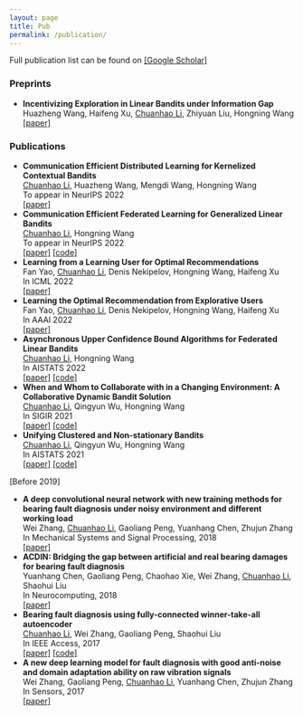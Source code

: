 ```yaml
---
layout: page
title: Pub
permalink: /publication/
---
```




<a name="pub"></a>
Full publication list can be found on [\[Google Scholar\]](https://scholar.google.com/citations?user=w2ShljkAAAAJ&hl=en&oi=ao)

### Preprints
- **Incentivizing Exploration in Linear Bandits under Information Gap**\
  Huazheng Wang, Haifeng Xu, <ins>Chuanhao Li</ins>, Zhiyuan Liu, Hongning Wang\
  [\[paper\]](https://arxiv.org/abs/2104.03860)

### Publications
- **Communication Efficient Distributed Learning for Kernelized Contextual Bandits**\
  <ins>Chuanhao Li</ins>, Huazheng Wang, Mengdi Wang, Hongning Wang\
  To appear in NeurIPS 2022\
  [\[paper\]](https://arxiv.org/abs/2206.04835)
- **Communication Efficient Federated Learning for Generalized Linear Bandits**\
  <ins>Chuanhao Li</ins>, Hongning Wang\
  To appear in NeurIPS 2022\
  [\[paper\]](https://arxiv.org/abs/2202.01087) [\[code\]](https://github.com/cyrilli/FedGLB-UCB)
- **Learning from a Learning User for Optimal Recommendations**\
  Fan Yao, <ins>Chuanhao Li</ins>, Denis Nekipelov, Hongning Wang, Haifeng Xu\
  In ICML 2022\
  [\[paper\]](https://arxiv.org/abs/2202.01879)
- **Learning the Optimal Recommendation from Explorative Users**\
  Fan Yao, <ins>Chuanhao Li</ins>, Denis Nekipelov, Hongning Wang, Haifeng Xu\
  In AAAI 2022\
  [\[paper\]](https://arxiv.org/abs/2110.03068)
- **Asynchronous Upper Confidence Bound Algorithms for Federated Linear Bandits**\
  <ins>Chuanhao Li</ins>, Hongning Wang\
  In AISTATS 2022\
  [\[paper\]](https://arxiv.org/abs/2110.01463) [\[code\]](https://github.com/cyrilli/Async-LinUCB)
- **When and Whom to Collaborate with in a Changing Environment: A Collaborative Dynamic Bandit Solution**\
  <ins>Chuanhao Li</ins>, Qingyun Wu, Hongning Wang\
  In SIGIR 2021\
  [\[paper\]](https://arxiv.org/abs/2104.07150) [\[code\]](https://github.com/cyrilli/CoDBand)
- **Unifying Clustered and Non-stationary Bandits**\
  <ins>Chuanhao Li</ins>, Qingyun Wu, Hongning Wang\
  In AISTATS 2021\
  [\[paper\]](https://arxiv.org/abs/2009.02463) [\[code\]](https://github.com/cyrilli/DyClu)

[Before 2019]
- **A deep convolutional neural network with new training methods for bearing fault diagnosis under noisy environment and different working load**\
  Wei Zhang, <ins>Chuanhao Li</ins>, Gaoliang Peng, Yuanhang Chen, Zhujun Zhang\
  In Mechanical Systems and Signal Processing, 2018\
  [\[paper\]](https://www.sciencedirect.com/science/article/abs/pii/S0888327017303369)
- **ACDIN: Bridging the gap between artificial and real bearing damages for bearing fault diagnosis**\
  Yuanhang Chen, Gaoliang Peng, Chaohao Xie, Wei Zhang, <ins>Chuanhao Li</ins>, Shaohui Liu\
  In Neurocomputing, 2018\
  [\[paper\]](https://www.sciencedirect.com/science/article/abs/pii/S092523121830300X)
- **Bearing fault diagnosis using fully-connected winner-take-all autoencoder**\
  <ins>Chuanhao Li</ins>, Wei Zhang, Gaoliang Peng, Shaohui Liu\
  In IEEE Access, 2017\
  [\[paper\]](https://ieeexplore.ieee.org/abstract/document/7956142) [\[code\]](https://github.com/cyrilli/FCWTA_AE)
- **A new deep learning model for fault diagnosis with good anti-noise and domain adaptation ability on raw vibration signals**\
  Wei Zhang, Gaoliang Peng, <ins>Chuanhao Li</ins>, Yuanhang Chen, Zhujun Zhang\
  In Sensors, 2017\
  [\[paper\]](https://www.mdpi.com/1424-8220/17/2/425)
<!-- - [IIH-MSP'16] Rolling element bearings fault intelligent diagnosis based on convolutional neural networks using raw sensing signal
  - Wei Zhang, Gaoliang Peng, <ins>Chuanhao Li</ins>
  - [\[paper\]](https://link.springer.com/chapter/10.1007/978-3-319-50212-0_10)
- [ICMME'16] Bearings fault diagnosis based on convolutional neural networks with 2-D representation of vibration signals as input
  - Wei Zhang, Gaoliang Peng, <ins>Chuanhao Li</ins>
  - [\[paper\]](https://www.matec-conferences.org/articles/matecconf/abs/2017/09/matecconf_icmme2017_13001/matecconf_icmme2017_13001.html) -->

<div class="masthead" style="margin-top: -25px;margin-bottom: -15;"> </div>


<!-- *Go to [Homepage](/#proj).* -->
